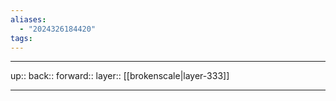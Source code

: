 ```yaml
---
aliases:
  - "2024326184420"
tags:
---
```




***

up:: 
back:: 
forward:: 
layer:: [[brokenscale|layer-333]]

***
